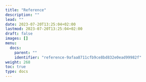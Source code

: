 ```yaml
---
title: "Reference"
description: ""
lead: ""
date: 2023-07-20T13:25:04+02:00
lastmod: 2023-07-20T13:25:04+02:00
draft: false
images: []
menu:
  docs:
    parent: ""
    identifier: "reference-9afaa8711cfb9ce8bd832e0ead99982f"
weight: 268
toc: true
type: docs
---
```

